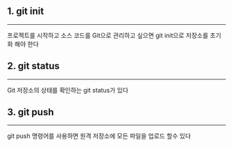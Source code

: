 ## 1. git init
---
프로젝트를 시작하고 소스 코드를 Git으로 관리하고 싶으면 git init으로 저장소를 초기화 해야 한다

## 2. git status
---
Git 저장소의 상태를 확인하는 git status가 있다

## 3. git push
---
git push 명령어를 사용하면 원격 저장소에 모든 파일을 업로드 할수 있다
